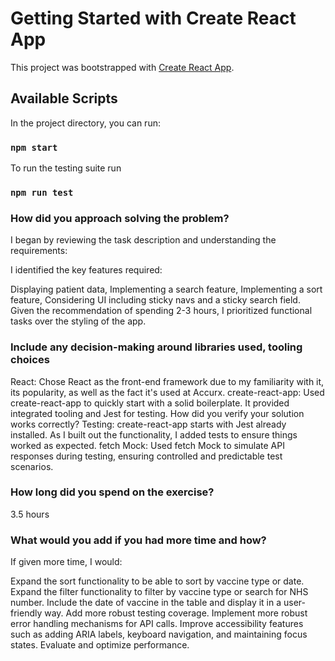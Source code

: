 # Getting Started with Create React App

This project was bootstrapped with [Create React App](https://github.com/facebook/create-react-app).

## Available Scripts

In the project directory, you can run:

### `npm start`

To run the testing suite run 

### `npm run test`

### How did you approach solving the problem?
I began by reviewing the task description and understanding the requirements:

I identified the key features required:

Displaying patient data,
Implementing a search feature,
Implementing a sort feature,
Considering UI including sticky navs and a sticky search field.
Given the recommendation of spending 2-3 hours, I prioritized functional tasks over the styling of the app.

### Include any decision-making around libraries used, tooling choices
React: Chose React as the front-end framework due to my familiarity with it, its popularity, as well as the fact it's used at Accurx.
create-react-app: Used create-react-app to quickly start with a solid boilerplate. It provided integrated tooling and Jest for testing.
How did you verify your solution works correctly?
Testing: create-react-app starts with Jest already installed. As I built out the functionality, I added tests to ensure things worked as expected.
fetch Mock: Used fetch Mock to simulate API responses during testing, ensuring controlled and predictable test scenarios.

### How long did you spend on the exercise?
3.5 hours

### What would you add if you had more time and how?
If given more time, I would:

Expand the sort functionality to be able to sort by vaccine type or date.
Expand the filter functionality to filter by vaccine type or search for NHS number.
Include the date of vaccine in the table and display it in a user-friendly way.
Add more robust testing coverage.
Implement more robust error handling mechanisms for API calls.
Improve accessibility features such as adding ARIA labels, keyboard navigation, and maintaining focus states.
Evaluate and optimize performance.
